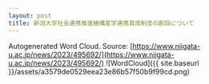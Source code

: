 ```yaml
---
layout: post
title: 新潟大学社会連携推進機構産学連携育成制度の創設について
---
```

Autogenerated Word Cloud.
Source\: [https://www.niigata-u.ac.jp/news/2023/495692/](https://www.niigata-u.ac.jp/news/2023/495692/)
![WordCloud]({{ site.baseurl }}/assets/a3579de0529eea23e86b57f50b9f99cd.png)